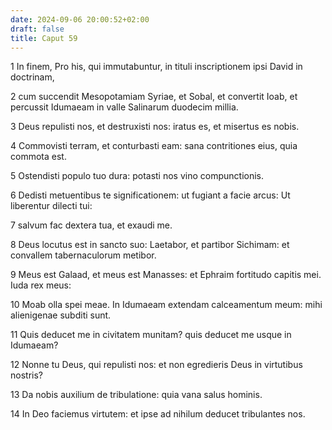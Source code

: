```yaml
---
date: 2024-09-06 20:00:52+02:00
draft: false
title: Caput 59
---
```





1 In finem, Pro his, qui immutabuntur, in tituli inscriptionem ipsi David in doctrinam,

2 cum succendit Mesopotamiam Syriae, et Sobal, et convertit Ioab, et percussit Idumaeam in valle Salinarum duodecim millia.

3 Deus repulisti nos, et destruxisti nos: iratus es, et misertus es nobis.

4 Commovisti terram, et conturbasti eam: sana contritiones eius, quia commota est.

5 Ostendisti populo tuo dura: potasti nos vino compunctionis.

6 Dedisti metuentibus te significationem: ut fugiant a facie arcus: Ut liberentur dilecti tui:

7 salvum fac dextera tua, et exaudi me.

8 Deus locutus est in sancto suo: Laetabor, et partibor Sichimam: et convallem tabernaculorum metibor.

9 Meus est Galaad, et meus est Manasses: et Ephraim fortitudo capitis mei. Iuda rex meus:

10 Moab olla spei meae. In Idumaeam extendam calceamentum meum: mihi alienigenae subditi sunt.

11 Quis deducet me in civitatem munitam? quis deducet me usque in Idumaeam?

12 Nonne tu Deus, qui repulisti nos: et non egredieris Deus in virtutibus nostris?

13 Da nobis auxilium de tribulatione: quia vana salus hominis.

14 In Deo faciemus virtutem: et ipse ad nihilum deducet tribulantes nos.

